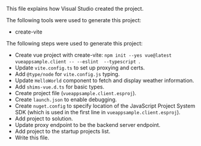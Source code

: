 This file explains how Visual Studio created the project.

The following tools were used to generate this project:
- create-vite

The following steps were used to generate this project:
- Create vue project with create-vite: `npm init --yes vue@latest vueappsample.client -- --eslint  --typescript `.
- Update `vite.config.ts` to set up proxying and certs.
- Add `@type/node` for `vite.config.js` typing.
- Update `HelloWorld` component to fetch and display weather information.
- Add `shims-vue.d.ts` for basic types.
- Create project file (`vueappsample.client.esproj`).
- Create `launch.json` to enable debugging.
- Create `nuget.config` to specify location of the JavaScript Project System SDK (which is used in the first line in `vueappsample.client.esproj`).
- Add project to solution.
- Update proxy endpoint to be the backend server endpoint.
- Add project to the startup projects list.
- Write this file.
